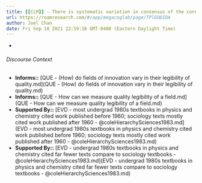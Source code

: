```yaml
---
title: [[CLM]] - There is systematic variation in consensus of the core knowledge of fields - [[@coleHierarchySciences1983]]
url: https://roamresearch.com/#/app/megacoglab/page/TPlGODIDA
author: Joel Chan
date: Fri Sep 10 2021 22:59:16 GMT-0400 (Eastern Daylight Time)
---
```


- 

###### Discourse Context

- **Informs::** [QUE - (How) do fields of innovation vary in their legibility of quality.md](QUE - (How) do fields of innovation vary in their legibility of quality.md)
- **Informs::** [QUE - How can we measure quality legibility of a field.md](QUE - How can we measure quality legibility of a field.md)
- **Supported By::** [EVD - most undergrad 1980s textbooks in physics and chemistry cited work published before 1960; sociology texts mostly cited work published after 1960 - @coleHierarchySciences1983.md](EVD - most undergrad 1980s textbooks in physics and chemistry cited work published before 1960; sociology texts mostly cited work published after 1960 - @coleHierarchySciences1983.md)
- **Supported By::** [EVD - undergrad 1980s textbooks in physics and chemistry cited far fewer texts compare to sociology textbooks - @coleHierarchySciences1983.md](EVD - undergrad 1980s textbooks in physics and chemistry cited far fewer texts compare to sociology textbooks - @coleHierarchySciences1983.md)

